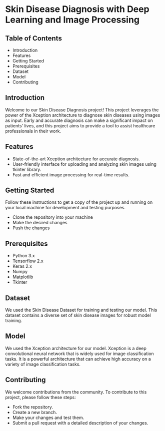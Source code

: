 # Skin Disease Diagnosis with Deep Learning and Image Processing

## Table of Contents

- Introduction
- Features
- Getting Started
- Prerequisites
- Dataset
- Model
- Contributing

## Introduction

Welcome to our Skin Disease Diagnosis project! This project leverages the power of the Xception architecture to diagnose skin diseases using images as input. Early and accurate diagnosis can make a significant impact on patients' lives, and this project aims to provide a tool to assist healthcare professionals in their work.

## Features

- State-of-the-art Xception architecture for accurate diagnosis.
- User-friendly interface for uploading and analyzing skin images using tkinter library.
- Fast and efficient image processing for real-time results.

## Getting Started

Follow these instructions to get a copy of the project up and running on your local machine for development and testing purposes.

- Clone the repository into your machine
- Make the desired changes
- Push the changes

## Prerequisites

- Python 3.x
- Tensorflow 2.x
- Keras 2.x
- Numpy
- Matplotlib
- Tkinter

## Dataset

We used the Skin Disease Dataset for training and testing our model. This dataset contains a diverse set of skin disease images for robust model training.

## Model

We used the Xception architecture for our model. Xception is a deep convolutional neural network that is widely used for image classification tasks. It is a powerful architecture that can achieve high accuracy on a variety of image classification tasks.

## Contributing

We welcome contributions from the community. To contribute to this project, please follow these steps:

- Fork the repository.
- Create a new branch.
- Make your changes and test them.
- Submit a pull request with a detailed description of your changes.

